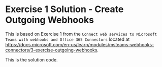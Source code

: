 # Exercise 1 Solution - Create Outgoing Webhooks

This is based on Exercise 1 from the `Connect web services to Microsoft Teams with webhooks and Office 365 Connectors` located at https://docs.microsoft.com/en-us/learn/modules/msteams-webhooks-connectors/3-exercise-outgoing-webhooks.

This is the solution code.